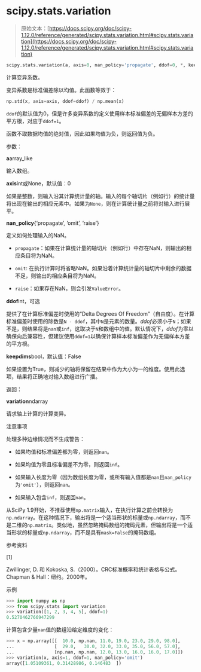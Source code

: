 # scipy.stats.variation

> 原始文本：[https://docs.scipy.org/doc/scipy-1.12.0/reference/generated/scipy.stats.variation.html#scipy.stats.variation](https://docs.scipy.org/doc/scipy-1.12.0/reference/generated/scipy.stats.variation.html#scipy.stats.variation)

```py
scipy.stats.variation(a, axis=0, nan_policy='propagate', ddof=0, *, keepdims=False)
```

计算变异系数。

变异系数是标准偏差除以均值。此函数等效于：

```py
np.std(x, axis=axis, ddof=ddof) / np.mean(x) 
```

`ddof`的默认值为0，但是许多变异系数的定义使用样本标准偏差的无偏样本方差的平方根，对应于`ddof=1`。

函数不取数据均值的绝对值，因此如果均值为负，则返回值为负。

参数：

**a**array_like

输入数组。

**axis**int或None，默认值：0

如果是整数，则输入沿其计算统计量的轴。输入的每个轴切片（例如行）的统计量将出现在输出的相应元素中。如果为`None`，则在计算统计量之前将对输入进行展平。

**nan_policy**{‘propagate’, ‘omit’, ‘raise’}

定义如何处理输入的NaN。

+   `propagate`：如果在计算统计量的轴切片（例如行）中存在NaN，则输出的相应条目将为NaN。

+   `omit`: 在执行计算时将省略NaN。如果沿着计算统计量的轴切片中剩余的数据不足，则输出的相应条目将为NaN。

+   `raise`：如果存在NaN，则会引发`ValueError`。

**ddof**int，可选

提供了在计算标准偏差时使用的“Delta Degrees Of Freedom”（自由度）。在计算标准偏差时使用的除数是`N - ddof`，其中`N`是元素的数量。*ddof*必须小于`N`；如果不是，则结果将是`nan`或`inf`，这取决于`N`和数组中的值。默认情况下，*ddof*为零以确保向后兼容性，但建议使用`ddof=1`以确保计算样本标准偏差作为无偏样本方差的平方根。

**keepdims**bool，默认值：False

如果设置为True，则减少的轴将保留在结果中作为大小为一的维度。使用此选项，结果将正确地对输入数组进行广播。

返回：

**variation**ndarray

请求轴上计算的计算变异。

注意事项

处理多种边缘情况而不生成警告：

+   如果均值和标准偏差都为零，则返回`nan`。

+   如果均值为零且标准偏差不为零，则返回`inf`。

+   如果输入长度为零（因为数组长度为零，或所有输入值都是`nan`且`nan_policy`为`'omit'`），则返回`nan`。

+   如果输入包含`inf`，则返回`nan`。

从SciPy 1.9开始，不推荐使用`np.matrix`输入，在执行计算之前会转换为`np.ndarray`。在这种情况下，输出将是一个适当形状的标量或`np.ndarray`，而不是二维的`np.matrix`。类似地，虽然忽略掩码数组的掩码元素，但输出将是一个适当形状的标量或`np.ndarray`，而不是具有`mask=False`的掩码数组。

参考资料

[1]

Zwillinger, D. 和 Kokoska, S.（2000）。CRC标准概率和统计表格与公式。Chapman & Hall：纽约。2000年。

示例

```py
>>> import numpy as np
>>> from scipy.stats import variation
>>> variation([1, 2, 3, 4, 5], ddof=1)
0.5270462766947299 
```

计算包含少量`nan`值的数组沿给定维度的变化：

```py
>>> x = np.array([[  10.0, np.nan, 11.0, 19.0, 23.0, 29.0, 98.0],
...               [  29.0,   30.0, 32.0, 33.0, 35.0, 56.0, 57.0],
...               [np.nan, np.nan, 12.0, 13.0, 16.0, 16.0, 17.0]])
>>> variation(x, axis=1, ddof=1, nan_policy='omit')
array([1.05109361, 0.31428986, 0.146483  ]) 
```
